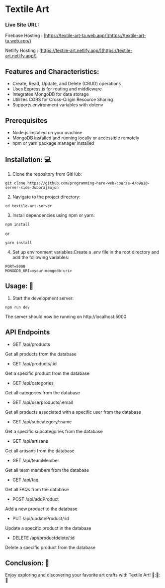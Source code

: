 # Textile Art

### Live Site URL:

Firebase Hosting : [https://textile-art-ta.web.app/](https://textile-art-ta.web.app/)

Netlify Hosting : [https://textile-art.netlify.app/](https://textile-art.netlify.app/)

## Features and Characteristics:

- Create, Read, Update, and Delete (CRUD) operations
- Uses Express.js for routing and middleware
- Integrates MongoDB for data storage
- Utilizes CORS for Cross-Origin Resource Sharing
- Supports environment variables with dotenv

## Prerequisites

- Node.js installed on your machine
- MongoDB installed and running locally or accessible remotely
- npm or yarn package manager installed

## Installation: :computer:

1. Clone the repository from GitHub:

```
git clone https://github.com/programming-hero-web-course-4/b9a10-server-side-JuborajSujon

```

2. Navigate to the project directory:

```
cd textile-art-server
```

3. Install dependencies using npm or yarn:

```
npm install
```

or

```
yarn install
```

4. Set up environment variables:Create a .env file in the root directory and add the following variables:

```
PORT=5000
MONGODB_URI=<your-mongodb-uri>
```

## Usage: :book:

1. Start the development server:

```
npm run dev
```

The server should now be running on http://localhost:5000

## API Endpoints

- GET /api/products

Get all products from the database

- GET /api/products/:id

Get a specific product from the database

- GET /api/categories

Get all categories from the database

- GET /api/userproducts/:email

Get all products associated with a specific user from the database

- GET /api/subcategory/:name

Get a specific subcategories from the database

- GET /api/artisans

Get all artisans from the database

- GET /api/teamMember

Get all team members from the database

- GET /api/faq

Get all FAQs from the database

- POST /api/addProduct

Add a new product to the database

- PUT /api/updateProduct/:id

Update a specific product in the database

- DELETE /api/productdelete/:id

Delete a specific product from the database

## Conclusion: :rocket:

Enjoy exploring and discovering your favorite art crafts with Textile Art! :rocket:::rocket:::rocket:
